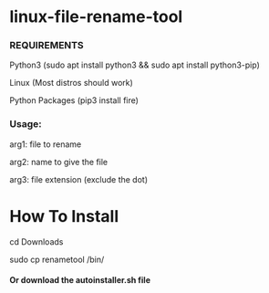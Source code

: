 # linux-file-rename-tool

### REQUIREMENTS

Python3 (sudo apt install python3 && sudo apt install python3-pip)


Linux (Most distros should work)


Python Packages (pip3 install fire)


### Usage:


arg1: file to rename

arg2: name to give the file

arg3: file extension (exclude the dot)




# How To Install

cd Downloads

sudo cp renametool /bin/


#### Or download the autoinstaller.sh file
